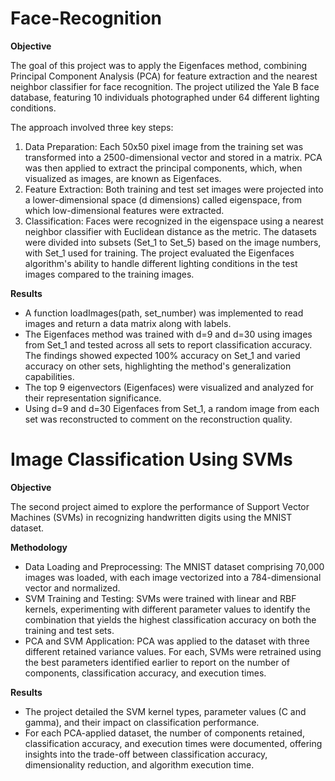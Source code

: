 # Face-Recognition
**Objective**

The goal of this project was to apply the Eigenfaces method, combining Principal Component Analysis (PCA) for feature extraction and the nearest neighbor classifier for face recognition. The project utilized the Yale B face database, featuring 10 individuals photographed under 64 different lighting conditions.

The approach involved three key steps:

1. Data Preparation: Each 50x50 pixel image from the training set was transformed into a 2500-dimensional vector and stored in a matrix. PCA was then applied to extract the principal components, which, when visualized as images, are known as Eigenfaces.
2. Feature Extraction: Both training and test set images were projected into a lower-dimensional space (d dimensions) called eigenspace, from which low-dimensional features were extracted.
3. Classification: Faces were recognized in the eigenspace using a nearest neighbor classifier with Euclidean distance as the metric.
The datasets were divided into subsets (Set_1 to Set_5) based on the image numbers, with Set_1 used for training. The project evaluated the Eigenfaces algorithm's ability to handle different lighting conditions in the test images compared to the training images.

**Results**
* A function loadImages(path, set_number) was implemented to read images and return a data matrix along with labels.
* The Eigenfaces method was trained with d=9 and d=30 using images from Set_1 and tested across all sets to report classification accuracy. The findings showed expected 100% accuracy on Set_1 and varied accuracy on other sets, highlighting the method's generalization capabilities.
* The top 9 eigenvectors (Eigenfaces) were visualized and analyzed for their representation significance.
* Using d=9 and d=30 Eigenfaces from Set_1, a random image from each set was reconstructed to comment on the reconstruction quality.

# Image Classification Using SVMs
**Objective**

The second project aimed to explore the performance of Support Vector Machines (SVMs) in recognizing handwritten digits using the MNIST dataset.

**Methodology**

* Data Loading and Preprocessing: The MNIST dataset comprising 70,000 images was loaded, with each image vectorized into a 784-dimensional vector and normalized.
* SVM Training and Testing: SVMs were trained with linear and RBF kernels, experimenting with different parameter values to identify the combination that yields the highest classification accuracy on both the training and test sets.
* PCA and SVM Application: PCA was applied to the dataset with three different retained variance values. For each, SVMs were retrained using the best parameters identified earlier to report on the number of components, classification accuracy, and execution times.

**Results**
* The project detailed the SVM kernel types, parameter values (C and gamma), and their impact on classification performance.
* For each PCA-applied dataset, the number of components retained, classification accuracy, and execution times were documented, offering insights into the trade-off between classification accuracy, dimensionality reduction, and algorithm execution time.
